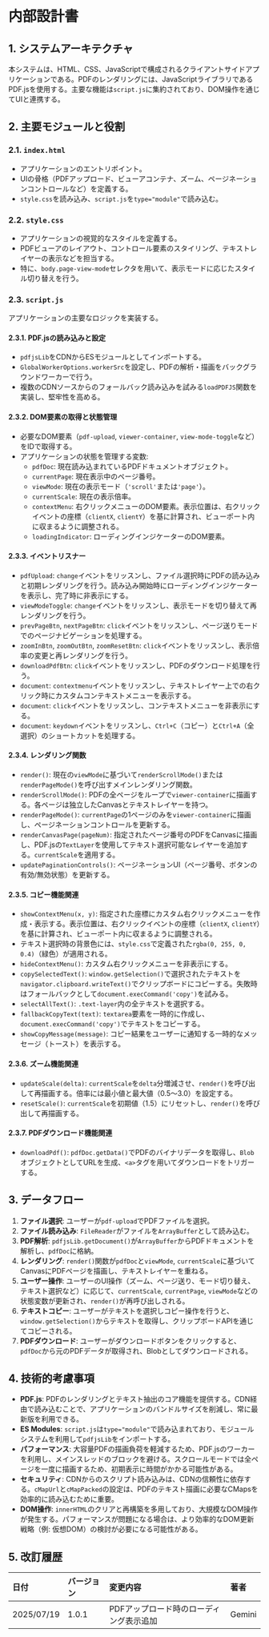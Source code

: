 # 内部設計書

## 1. システムアーキテクチャ
本システムは、HTML、CSS、JavaScriptで構成されるクライアントサイドアプリケーションである。PDFのレンダリングには、JavaScriptライブラリであるPDF.jsを使用する。主要な機能は`script.js`に集約されており、DOM操作を通じてUIと連携する。

## 2. 主要モジュールと役割

### 2.1. `index.html`
- アプリケーションのエントリポイント。
- UIの骨格（PDFアップロード、ビューアコンテナ、ズーム、ページネーションコントロールなど）を定義する。
- `style.css`を読み込み、`script.js`を`type="module"`で読み込む。

### 2.2. `style.css`
- アプリケーションの視覚的なスタイルを定義する。
- PDFビューアのレイアウト、コントロール要素のスタイリング、テキストレイヤーの表示などを担当する。
- 特に、`body.page-view-mode`セレクタを用いて、表示モードに応じたスタイル切り替えを行う。

### 2.3. `script.js`
アプリケーションの主要なロジックを実装する。

#### 2.3.1. PDF.jsの読み込みと設定
- `pdfjsLib`をCDNからESモジュールとしてインポートする。
- `GlobalWorkerOptions.workerSrc`を設定し、PDFの解析・描画をバックグラウンドワーカーで行う。
- 複数のCDNソースからのフォールバック読み込みを試みる`loadPDFJS`関数を実装し、堅牢性を高める。

#### 2.3.2. DOM要素の取得と状態管理
- 必要なDOM要素（`pdf-upload`, `viewer-container`, `view-mode-toggle`など）をIDで取得する。
- アプリケーションの状態を管理する変数:
    - `pdfDoc`: 現在読み込まれているPDFドキュメントオブジェクト。
    - `currentPage`: 現在表示中のページ番号。
    - `viewMode`: 現在の表示モード（`'scroll'`または`'page'`）。
    - `currentScale`: 現在の表示倍率。
    - `contextMenu`: 右クリックメニューのDOM要素。表示位置は、右クリックイベントの座標（`clientX`, `clientY`）を基に計算され、ビューポート内に収まるように調整される。
    - `loadingIndicator`: ローディングインジケーターのDOM要素。

#### 2.3.3. イベントリスナー
- `pdfUpload`: `change`イベントをリッスンし、ファイル選択時にPDFの読み込みと初期レンダリングを行う。読み込み開始時にローディングインジケーターを表示し、完了時に非表示にする。
- `viewModeToggle`: `change`イベントをリッスンし、表示モードを切り替えて再レンダリングを行う。
- `prevPageBtn`, `nextPageBtn`: `click`イベントをリッスンし、ページ送りモードでのページナビゲーションを処理する。
- `zoomInBtn`, `zoomOutBtn`, `zoomResetBtn`: `click`イベントをリッスンし、表示倍率の変更と再レンダリングを行う。
- `downloadPdfBtn`: `click`イベントをリッスンし、PDFのダウンロード処理を行う。
- `document`: `contextmenu`イベントをリッスンし、テキストレイヤー上での右クリック時にカスタムコンテキストメニューを表示する。
- `document`: `click`イベントをリッスンし、コンテキストメニューを非表示にする。
- `document`: `keydown`イベントをリッスンし、`Ctrl+C`（コピー）と`Ctrl+A`（全選択）のショートカットを処理する。

#### 2.3.4. レンダリング関数
- `render()`: 現在の`viewMode`に基づいて`renderScrollMode()`または`renderPageMode()`を呼び出すメインレンダリング関数。
- `renderScrollMode()`: PDFの全ページをループで`viewer-container`に描画する。各ページは独立したCanvasとテキストレイヤーを持つ。
- `renderPageMode()`: `currentPage`の1ページのみを`viewer-container`に描画し、ページネーションコントロールを更新する。
- `renderCanvasPage(pageNum)`: 指定されたページ番号のPDFをCanvasに描画し、PDF.jsの`TextLayer`を使用してテキスト選択可能なレイヤーを追加する。`currentScale`を適用する。
- `updatePaginationControls()`: ページネーションUI（ページ番号、ボタンの有効/無効状態）を更新する。

#### 2.3.5. コピー機能関連
- `showContextMenu(x, y)`: 指定された座標にカスタム右クリックメニューを作成・表示する。表示位置は、右クリックイベントの座標（`clientX`, `clientY`）を基に計算され、ビューポート内に収まるように調整される。
- テキスト選択時の背景色には、`style.css`で定義された`rgba(0, 255, 0, 0.4)`（緑色）が適用される。
- `hideContextMenu()`: カスタム右クリックメニューを非表示にする。
- `copySelectedText()`: `window.getSelection()`で選択されたテキストを`navigator.clipboard.writeText()`でクリップボードにコピーする。失敗時はフォールバックとして`document.execCommand('copy')`を試みる。
- `selectAllText()`: `.text-layer`内の全テキストを選択する。
- `fallbackCopyText(text)`: `textarea`要素を一時的に作成し、`document.execCommand('copy')`でテキストをコピーする。
- `showCopyMessage(message)`: コピー結果をユーザーに通知する一時的なメッセージ（トースト）を表示する。

#### 2.3.6. ズーム機能関連
- `updateScale(delta)`: `currentScale`を`delta`分増減させ、`render()`を呼び出して再描画する。倍率には最小値と最大値（0.5〜3.0）を設定する。
- `resetScale()`: `currentScale`を初期値（1.5）にリセットし、`render()`を呼び出して再描画する。

#### 2.3.7. PDFダウンロード機能関連
- `downloadPdf()`: `pdfDoc.getData()`でPDFのバイナリデータを取得し、`Blob`オブジェクトとしてURLを生成、`<a>`タグを用いてダウンロードをトリガーする。

## 3. データフロー
1. **ファイル選択**: ユーザーが`pdf-upload`でPDFファイルを選択。
2. **ファイル読み込み**: `FileReader`がファイルを`ArrayBuffer`として読み込む。
3. **PDF解析**: `pdfjsLib.getDocument()`が`ArrayBuffer`からPDFドキュメントを解析し、`pdfDoc`に格納。
4. **レンダリング**: `render()`関数が`pdfDoc`と`viewMode`, `currentScale`に基づいてCanvasにPDFページを描画し、テキストレイヤーを重ねる。
5. **ユーザー操作**: ユーザーのUI操作（ズーム、ページ送り、モード切り替え、テキスト選択など）に応じて、`currentScale`, `currentPage`, `viewMode`などの状態変数が更新され、`render()`が再呼び出しされる。
6. **テキストコピー**: ユーザーがテキストを選択しコピー操作を行うと、`window.getSelection()`からテキストを取得し、クリップボードAPIを通じてコピーされる。
7. **PDFダウンロード**: ユーザーがダウンロードボタンをクリックすると、`pdfDoc`から元のPDFデータが取得され、Blobとしてダウンロードされる。

## 4. 技術的考慮事項
- **PDF.js**: PDFのレンダリングとテキスト抽出のコア機能を提供する。CDN経由で読み込むことで、アプリケーションのバンドルサイズを削減し、常に最新版を利用できる。
- **ES Modules**: `script.js`は`type="module"`で読み込まれており、モジュールシステムを利用して`pdfjsLib`をインポートする。
- **パフォーマンス**: 大容量PDFの描画負荷を軽減するため、PDF.jsのワーカーを利用し、メインスレッドのブロックを避ける。スクロールモードでは全ページを一度に描画するため、初期表示に時間がかかる可能性がある。
- **セキュリティ**: CDNからのスクリプト読み込みは、CDNの信頼性に依存する。`cMapUrl`と`cMapPacked`の設定は、PDFのテキスト描画に必要なCMapsを効率的に読み込むために重要。
- **DOM操作**: `innerHTML`のクリアと再構築を多用しており、大規模なDOM操作が発生する。パフォーマンスが問題になる場合は、より効率的なDOM更新戦略（例: 仮想DOM）の検討が必要になる可能性がある。

## 5. 改訂履歴

| 日付       | バージョン | 変更内容                               | 著者     |
| :--------- | :--------- | :------------------------------------- | :------- |
| 2025/07/19 | 1.0.1      | PDFアップロード時のローディング表示追加 | Gemini   |